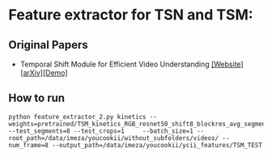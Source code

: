 # Feature extractor for TSN and TSM: 

## Original Papers
- Temporal Shift Module for Efficient Video Understanding [[Website]](https://hanlab.mit.edu/projects/tsm/) [[arXiv]](https://arxiv.org/abs/1811.08383)[[Demo]](https://www.youtube.com/watch?v=0T6u7S_gq-4)

## How to run

```shell
python feature_extractor_2.py kinetics --weights=pretrained/TSM_kinetics_RGB_resnet50_shift8_blockres_avg_segment8_e50.pth --test_segments=8 --test_crops=1     --batch_size=1 --root_path=/data/imeza/youcookii/without_subfolders/videos/ --num_frame=8 --output_path=/data/imeza/youcookii/ycii_features/TSM_TEST
```

